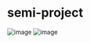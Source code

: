 # semi-project
![image](https://github.com/wowns-choi/semi-project/assets/156267654/ef134f1f-cf7e-421c-8fbd-4c4fdfe2e991)
![image](https://github.com/user-attachments/assets/7b8d6777-7142-403f-9b2c-66967d3c1d13)